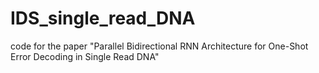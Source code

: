 # IDS_single_read_DNA
code for the paper "Parallel Bidirectional RNN Architecture for One-Shot Error Decoding in Single Read DNA"
